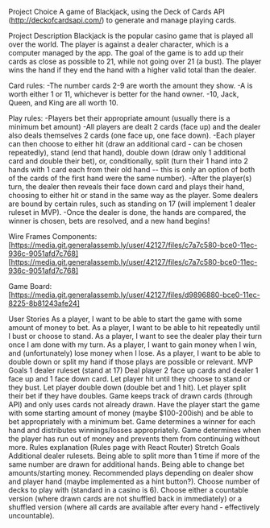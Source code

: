 Project Choice
A game of Blackjack, using the Deck of Cards API (http://deckofcardsapi.com/) to generate and manage playing cards.

Project Description
Blackjack is the popular casino game that is played all over the world. The player is against a dealer character, which is a computer managed by the app. The goal of the game is to add up their cards as close as possible to 21, while not going over 21 (a bust). The player wins the hand if they end the hand with a higher valid total than the dealer.

Card rules:
-The number cards 2-9 are worth the amount they show.
-A is worth either 1 or 11, whichever is better for the hand owner.
-10, Jack, Queen, and King are all worth 10.

Play rules:
-Players bet their appropriate amount (usually there is a minimum bet amount)
-All players are dealt 2 cards (face up) and the dealer also deals themselves 2 cards (one face up, one face down).
-Each player can then choose to either hit (draw an additional card - can be chosen repeatedly), stand (end that hand), double down (draw only 1 additional card and double their bet), or, conditionally, split (turn their 1 hand into 2 hands with 1 card each from their old hand -- this is only an option of both of the cards of the first hand were the same number).
-After the player(s) turn, the dealer then reveals their face down card and plays their hand, choosing to either hit or stand in the same way as the player. Some dealers are bound by certain rules, such as standing on 17 (will implement 1 dealer ruleset in MVP).
-Once the dealer is done, the hands are compared, the winner is chosen, bets are resolved, and a new hand begins!

Wire Frames
Components:
[https://media.git.generalassemb.ly/user/42127/files/c7a7c580-bce0-11ec-936c-9051afd7c768]
[https://media.git.generalassemb.ly/user/42127/files/c7a7c580-bce0-11ec-936c-9051afd7c768]

Game Board:
[https://media.git.generalassemb.ly/user/42127/files/d9896880-bce0-11ec-8225-8b81243afe24]

User Stories
As a player, I want to be able to start the game with some amount of money to bet.
As a player, I want to be able to hit repeatedly until I bust or choose to stand.
As a player, I want to see the dealer play their turn once I am done with my turn.
As a player, I want to gain money when I win, and (unfortunately) lose money when I lose.
As a player, I want to be able to double down or split my hand if those plays are possible or relevant.
MVP Goals
1 dealer ruleset (stand at 17)
Deal player 2 face up cards and dealer 1 face up and 1 face down card.
Let player hit until they choose to stand or they bust.
Let player double down (double bet and 1 hit).
Let player split their bet if they have doubles.
Game keeps track of drawn cards (through API) and only uses cards not already drawn.
Have the player start the game with some starting amount of money (maybe $100-200ish) and be able to bet appropriately with a minimum bet.
Game determines a winner for each hand and distributes winnings/losses appropriately.
Game determines when the player has run out of money and prevents them from continuing without more.
Rules explanation (Rules page with React Router)
Stretch Goals
Additional dealer rulesets.
Being able to split more than 1 time if more of the same number are drawn for additional hands.
Being able to change bet amounts/starting money.
Recommended plays depending on dealer show and player hand (maybe implemented as a hint button?).
Choose number of decks to play with (standard in a casino is 6).
Choose either a countable version (where drawn cards are not shuffled back in immediately) or a shuffled version (where all cards are available after every hand - effectively uncountable).